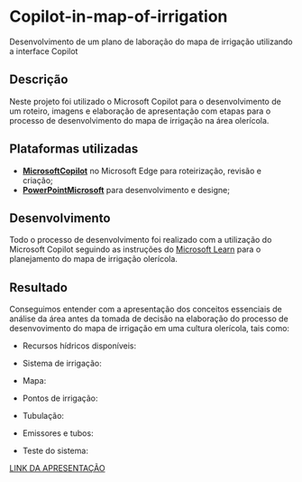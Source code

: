 # Copilot-in-map-of-irrigation
Desenvolvimento de um plano de laboração do mapa de irrigação utilizando a interface Copilot
##  Descrição
Neste projeto foi utilizado o Microsoft Copilot  para o desenvolvimento de um roteiro, imagens e elaboração de apresentação com etapas para o processo de desenvolvimento do mapa de irrigação na área olerícola.
## Plataformas utilizadas
- **[MicrosoftCopilot](https://www.microsoft.com/pt-br/microsoft-copilot)** no Microsoft Edge para roteirização, revisão e criação;
- **[PowerPointMicrosoft](https://www.microsoft365.com/launch/powerpoint?auth=1)** para desenvolvimento e designe;

##  Desenvolvimento
Todo o processo de desenvolvimento foi realizado com a utilização do Microsoft Copilot seguindo as instruções do [Microsoft Learn](https://microsoftlearning.github.io/mslearn-ai-fundamentals/Instructions/Labs/12-generative-ai.html) para o planejamento do mapa de irrigação olerícola.
##  Resultado
Conseguimos entender com a apresentação dos conceitos essenciais de análise da área antes da tomada de decisão na elaboração do processo de desenvovimento do mapa de irrigação em uma cultura olerícola, tais como:​

- Recursos hídricos disponíveis:​

- Sistema de irrigação:​

- Mapa:​

- Pontos de irrigação:​

- Tubulação:​

- Emissores e tubos:​

- Teste do sistema:​

[LINK DA APRESENTAÇÃO](https://1drv.ms/p/c/409778084e6892ff/ESbUiptf5ohKn050HWXViGkBNL4RuEYVPElPaVCSE8UfEg?e=Fyfbfn)
